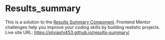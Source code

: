 # Results_summary

This is a solution to the <a href="https://www.frontendmentor.io/challenges/results-summary-component-CE_K6s0maV">Results Summary Component</a>. Frontend Mentor challenges help you improve your coding skills by building realistic projects.
Live site URL: https://silviashi453.github.io/results-summary/
